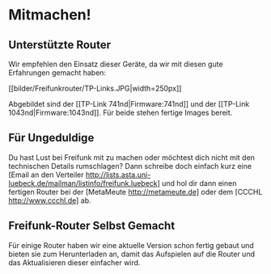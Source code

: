 # Mitmachen!

## Unterstützte Router

Wir empfehlen den Einsatz dieser Geräte, da wir mit diesen gute Erfahrungen gemacht haben:

[[bilder/Freifunkrouter/TP-Links.JPG|width=250px]]

Abgebildet sind der [[TP-Link 741nd|Firmware:741nd]] und der [[TP-Link 1043nd|Firmware:1043nd]].
Für beide stehen fertige Images bereit.

## Für Ungeduldige

Du hast Lust bei Freifunk mit zu machen oder möchtest dich nicht mit den technischen Details rumschlagen?
Dann schreibe doch einfach kurz eine [Email an den Verteiler http://lists.asta.uni-luebeck.de/mailman/listinfo/freifunk.luebeck] und hol dir dann einen fertigen Router bei der [MetaMeute http://metameute.de] oder dem [CCCHL http://www.ccchl.de] ab.

## Freifunk-Router Selbst Gemacht

Für einige Router haben wir eine aktuelle Version schon fertig gebaut und bieten sie zum Herunterladen an, damit das Aufspielen auf die Router und das Aktualisieren dieser einfacher wird.
